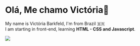 # Olá, Me chamo Victória👋

My name is Victória Barkfeld, I'm from Brazil 🇧🇷 <br>
I am starting in front-end, learning **HTML - CSS and Javascript**.

[<img src="https://img.shields.io/badge/linkedin-%230077B5.svg?&style=for-the-badge&logo=linkedin&logoColor=white" />](https://www.linkedin.com/in/victoria-barkfeld/) 

